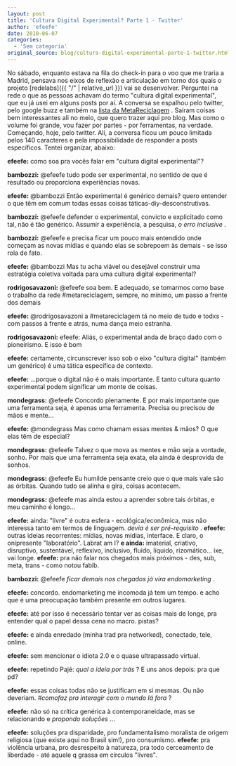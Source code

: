 ```yaml
---
layout: post
title: 'Cultura Digital Experimental? Parte 1 - Twitter'
author: 'efeefe'
date: 2010-06-07
categories:
  - 'Sem categoria'
original_source: blog/cultura-digital-experimental-parte-1-twitter.html
---
```


No sábado, enquanto estava na fila do check-in para o voo que me traria a Madrid, pensava nos eixos de reflexão e articulação em torno dos quais o projeto [redelabs]({{ "/" \| relative_url }}) vai se desenvolver. Perguntei na rede o que as pessoas achavam do termo \"cultura digital experimental\", que eu já usei em alguns posts por aí. A conversa se espalhou pelo twitter, pelo google buzz e também na [lista da MetaReciclagem](http://lista.metareciclagem.org/) . Saíram coisas bem interessantes ali no meio, que quero trazer aqui pro blog. Mas como o volume foi grande, vou fazer por partes - por ferramentas, na verdade. Começando, hoje, pelo twitter. Ali, a conversa ficou um pouco limitada pelos 140 caracteres e pela impossibilidade de responder a posts específicos. Tentei organizar, abaixo:

**efeefe:** como soa pra vocês falar em \"cultura digital experimental\"?

**bambozzi:** \@efeefe tudo pode ser experimental, no sentido de que é resultado ou proporciona experiências novas.

**efeefe:** \@bambozzi Então experimental é genérico demais? quero entender o que têm em comum todas essas coisas táticas-diy-desconstrutivas.

**bambozzi:** \@efeefe defender o experimental, convicto e explicitado como tal, não é tão genérico. Assumir a experiência, a pesquisa, *o erro inclusive* .

**bambozzi:** \@efeefe e precisa ficar um pouco mais entendido onde começam as novas mídias e quando elas se sobrepoem às demais - se isso rola de fato.

**efeefe:** \@bambozzi Mas tu acha viável ou desejável construir uma estratégia coletiva voltada para uma cultura digital experimental?

**rodrigosavazoni:** \@efeefe soa bem. E adequado, se tomarmos como base o trabalho da rede #metareciclagem, sempre, no mínimo, um passo a frente dos demais

**efeefe:** \@rodrigosavazoni a #metareciclagem tá no meio de tudo e todxs - com passos à frente e atrás, numa dança meio estranha.

**rodrigosavazoni:** efeefe: Aliás, o experimental anda de braço dado com o pioneirismo. E isso é bom

**efeefe:** certamente, circunscrever isso sob o eixo \"cultura digital\" (também um genérico) é uma tática específica de contexto.

**efeefe:** \...porque o digital não é o mais importante. E tanto cultura quanto experimental podem significar um monte de coisas.

**mondegrass:** \@efeefe Concordo plenamente. E por mais importante que uma ferramenta seja, é apenas uma ferramenta. Precisa ou precisou de mãos e mente\...

**efeefe:** \@mondegrass Mas como chamam essas mentes & mãos? O que elas têm de especial?

**mondegrass:** \@efeefe Talvez o que mova as mentes e mão seja a vontade, sonho. Por mais que uma ferramenta seja exata, ela ainda é desprovida de sonhos.

**mondegrass:** \@efeefe Eu humilde pensante creio que o que mais vale são as órbitas. Quando tudo se alinha e gira, coisas acontecem.

**mondegrass:** \@efeefe mas ainda estou a aprender sobre tais órbitas, e meu caminho é longo\...

**efeefe:** ainda: \"livre\" é outra esfera - ecológica/econômica, mas não interessa tanto em termos de linguagem. *devia é ser pré-requisito* . **efeefe:** outras ideias recorrentes: mídias, novas mídias, interface. E claro, o onipresente \"laboratório\". Labrat am I? **e ainda:** imaterial, criativo, disruptivo, sustentável, reflexivo, inclusivo, fluido, líquido, rizomático\... ixe, vai longe. **efeefe:** pra não falar nos chegados mais próximos - des, sub, meta, trans - como notou fabib.

**bambozzi:** \@efeefe *ficar demais nos chegados já vira endomarketing* .

**efeefe:** concordo. endomarketing me incomoda já tem um tempo. e acho que é uma preocupação também presente em outros lugares.

**efeefe:** até por isso é necessário tentar ver as coisas mais de longe, pra entender qual o papel dessa cena no macro. pistas?

**efeefe:** e ainda enredado (minha trad pra networked), conectado, tele, online.

**efeefe:** sem mencionar o idiota 2.0 e o quase ultrapassado virtual.

**efeefe:** repetindo Pajé: *qual a ideia por trás* ? E uns anos depois: pra que pd?

**efeefe:** essas coisas todas não se justificam em si mesmas. Ou não deveriam. *#comofaz pra interagir com o mundo lá fora* ?

**efeefe:** não só na crítica genérica à contemporaneidade, mas se relacionando e *propondo soluções* \...

**efeefe:** soluções pra disparidade, pro fundamentalismo moralista de origem religiosa (que existe aqui no Brasil sim!), pro consumismo. **efeefe:** pra violência urbana, pro desrespeito à natureza, pra todo cerceamento de liberdade - até aquele q grassa em círculos \"livres\".
